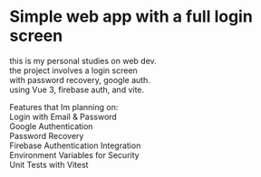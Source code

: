 # Simple web app with a full login screen

this is my personal studies on web dev.  
the project involves a login screen  
with password recovery, google auth.  
using Vue 3, firebase auth, and vite.


Features that Im planning on:  
Login with Email & Password  
Google Authentication  
Password Recovery  
Firebase Authentication Integration  
Environment Variables for Security  
Unit Tests with Vitest  

